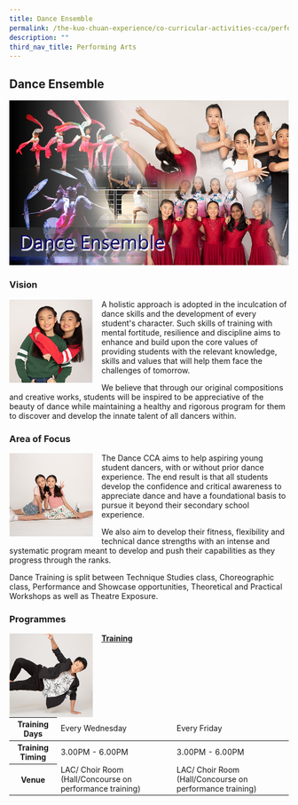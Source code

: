 ```yaml
---
title: Dance Ensemble
permalink: /the-kuo-chuan-experience/co-curricular-activities-cca/performing-arts/dance-ensemble/
description: ""
third_nav_title: Performing Arts
---
```

## Dance Ensemble

![](/images/The%20Kuo%20Chuan%20Experience/CCA/Dance%20Ensemble/DanceEnsemble.jpg)


### Vision

<img src="/images/The%20Kuo%20Chuan%20Experience/CCA/Dance%20Ensemble/dance1.jpg" style="width:30%;margin-right:15px;" align = "left">


A holistic approach is adopted in the inculcation of dance skills and the development of every student's character. Such skills of training with mental fortitude, resilience and discipline aims to enhance and build upon the core values of providing students with the relevant knowledge, skills and values that will help them face the challenges of tomorrow.

  

We believe that through our original compositions and creative works, students will be inspired to be appreciative of the beauty of dance while maintaining a healthy and rigorous program for them to discover and develop the innate talent of all dancers within.

### Area of Focus

<img src="/images/The%20Kuo%20Chuan%20Experience/CCA/Dance%20Ensemble/dance2.jpg" style="width:30%;margin-right:15px;" align = "left">

The Dance CCA aims to help aspiring young student dancers, with or without prior dance experience. The end result is that all students develop the confidence and critical awareness to appreciate dance and have a foundational basis to pursue it beyond their secondary school experience.

  

We also aim to develop their fitness, flexibility and technical dance strengths with an intense and systematic program meant to develop and push their capabilities as they progress through the ranks.

  

Dance Training is split between Technique Studies class, Choreographic class, Performance and Showcase opportunities, Theoretical and Practical Workshops as well as Theatre Exposure.

### Programmes

<img src="/images/The%20Kuo%20Chuan%20Experience/CCA/Dance%20Ensemble/dance3.jpg" style="width:30%;margin-right:15px;" align = "left">

**<u>Training</u>**

<table>
<thead>
  <tr>
    <th>Training Days</th>
    <td>Every Wednesday</td>
    <td>Every Friday</td>
  </tr>
</thead>
<tbody>
  <tr>
    <th> Training Timing</th>
    <td>3.00PM - 6.00PM</td>
    <td>3.00PM - 6.00PM</td>
  </tr>
  <tr>
    <th> Venue</th>
    <td>LAC/ Choir Room (Hall/Concourse on performance training) </td>
    <td>LAC/ Choir Room (Hall/Concourse on performance training) </td>
  </tr>
</tbody>
</table>